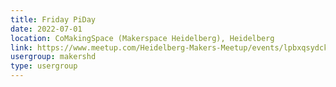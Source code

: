 ```yaml
---
title: Friday PiDay
date: 2022-07-01
location: CoMakingSpace (Makerspace Heidelberg), Heidelberg
link: https://www.meetup.com/Heidelberg-Makers-Meetup/events/lpbxqsydckbcb/
usergroup: makershd
type: usergroup
---
```

